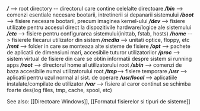 <em><strong>/</strong></em> --> root directory -- directorul care contine celelalte directoare
<em><strong>/bin</strong></em> --> comenzi esentiale necesare bootarii, intretinerii si depanarii sistemului
<em><strong>/boot</strong></em> --> fisiere necesare bootarii, precum imaginea kernel-ului
<em><strong>/dev </strong></em>--> fisiere utilizate pentru accesul direct la dispozitivile hardware/logice ale sistemului
<em><strong>/etc </strong></em>--> fisiere pentru configurarea sistemului(inittab, fstab, hosts)
<em><strong>/home</strong></em> --> fisierele fiecarui utilizator din sistem
<em><strong>/media</strong></em> --> unitati optice, floppy, etc
<em><strong>/mnt </strong></em>--> folder in care se monteaza alte sisteme de fisiere
<em><strong>/opt</strong></em> --> pachete de aplicatii de dimensiuni mari, accesibile tuturor utilizatorilor
<em><strong>/proc</strong></em> --> sistem virtual de fisiere din care se obtin informatii despre sistem si running apps
<em><strong>/root</strong></em> --> directorul home al utilizatorului root
<em><strong>/sbin</strong></em> --> comenzi de baza accesibile numai utilizatorului root
<em><strong>/tmp</strong></em>--> fisiere temporare
<em><strong>/usr </strong></em>--> aplicatii pentru uzul normal al sist. de operare
<em><strong>/usr/local </strong></em>--> aplicatiile instalate/compilate de utilizator
<em><strong>/var </strong></em>--> fisiere al caror continut se schimba foarte des(log files, tmp, cache, spool, etc)

See also: [[Directoare Windows]], [[Formatul fisierelor si tipuri de sisteme]]